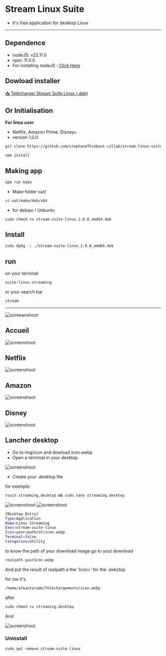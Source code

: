 # Stream Linux Suite

- it's free application for desktop Linux
---
## Dependence

- nodeJS: v22.11.0
- npm: 11.0.0
- For installing nodeJS : [Click Here](https://nodejs.org/en/download)

## Dowload installer

[📥 Télécharger Stream Suite Linux (.deb)](installer_linux/stream-suite-linux_1.0.0_amd64.deb)

## Or Initialisation

**For linux user** 
- Netflix, Amazon Prime, Disney+
- version 1.0.0


```bash 
git clone https://github.com/stephaneThiebaut-collab/stream-linux-suite.git && cd stream-linux-suite
```

```bash 
npm install 
```

## Making app 

```bash 
npm run make 
```

- Make folder out/

```bash 
cd out/make/deb/x64
```

- for debian / Unbuntu

```bash 
sudo chmod +x stream-suite-linux_1.0.0_amd64.deb
```
## Install

```bash
sudo dpkg -i ./stream-suite-linux_1.0.0_amd64.deb

```
## run
on your terminal 
```bash 
suite-linux-streaming
```
or your search bar
```bash 
stream
```
---
![screeanshoot](./img/screen/searchBar.png)

## Accueil
![screenshoot](./img/screen/home.png)
## Netflix
![screenshoot](./img/screen/netflix.png)
## Amazon
![screenshoot](./img/screen/amazon.png)
## Disney
![screenshoot](./img/screen/disney.png)

## Lancher desktop

- Go to img/icon and dowload icon.webp
- Open a terminal in your desktop 

![screenshoot](./img/screen/desktop.png)

- Create your .desktop file

for exemple: 
```bash
touch streaming.desktop && sudo nano streaming.desktop
```
![screenshoot](./img/screen/terminal.png)
![screenshoot](./img/screen/nano.png)

```bash
[Desktop Entry]
Type=Application
Name=Linux Streaming
Exec=stream-suite-linux
Icon=your/path/of/icon.webp
Terminal=false
Categories=Utility
```
to know the path of your download image
go to yout download

```bash 
realpath yourIcon.webp
```

And put the result of realpath a the 'Icon=' for the .dekstop

for me it's 
```bash
/home/alkantarade/Téléchargements/icon.webp
```

after 
```bash
sudo chmod +x streaming.desktop
```
And

![screenshoot](./img/screen/lancher.png)


### Uninstall 

```bash 
sudo apt remove stream-suite-linux
```
